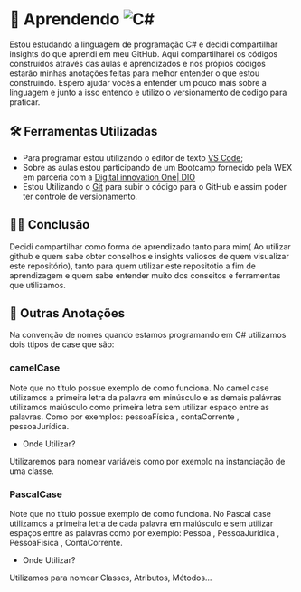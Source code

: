 # 📖 Aprendendo ![C#](https://img.shields.io/badge/C%23-239120?style=for-the-badge&logo=c-sharp&logoColor=white)

Estou estudando a linguagem de programação C# e decidi compartilhar insights do que aprendi em meu GitHub. Aqui compartilharei os códigos construídos através das aulas e aprendizados e nos própios códigos estarão minhas anotações feitas para melhor entender o que estou construindo. Espero ajudar vocês a entender um pouco mais sobre a linguagem e junto a isso entendo e utilizo o versionamento de codigo para praticar. 

## 🛠️ Ferramentas Utilizadas

- Para programar estou utilizando o editor de texto [VS Code](https://code.visualstudio.com/download);
- Sobre as aulas estou participando de um Bootcamp fornecido pela WEX em parceria com a [Digital innovation One| DIO](https://www.dio.me/)
- Estou Utilizando o [Git](https://git-scm.com/downloads) para subir o código para o GitHub e assim poder ter controle de versionamento.



## 🧑‍💻 Conclusão 

Decidi compartilhar como forma de aprendizado tanto para mim( Ao utilizar github e quem sabe obter conselhos e insights valiosos de quem visualizar este repositório), tanto para quem utilizar este repositótio a fim de aprendizagem e quem sabe entender muito dos conseitos e ferramentas que utilizamos.

## 👀 Outras Anotações

 Na convenção de nomes quando estamos programando em C# utilizamos dois ttipos de case que são:
### camelCase
Note que no título possue exemplo de como funciona. No camel case utilizamos a primeira letra da palavra em minúsculo e as demais palávras utilizamos maiúsculo como primeira letra sem utilizar espaço entre as palavras. Como por exemplos: pessoaFísica , contaCorrente , pessoaJurídica.

- Onde Utilizar?

Utilizaremos para nomear variáveis como por exemplo na instanciação de uma classe. 

### PascalCase
Note que no título possue exemplo de como funciona. No Pascal case utilizamos a primeira letra de cada palavra em maiúsculo e sem utilizar espaços entre as palavras como por exemplo: Pessoa , PessoaJuridica , PessoaFisica , ContaCorrente.

- Onde Utilizar? 

Utilizamos para nomear Classes, Atributos, Métodos...
